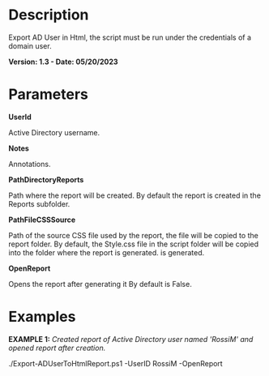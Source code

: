 # Description
Export AD User in Html, the script must be run under the credentials of a domain user.

**Version: 1.3 - Date: 05/20/2023**

# Parameters

**UserId**

Active Directory username.

**Notes**

Annotations.

**PathDirectoryReports**

Path where the report will be created. By default the report is created in the Reports subfolder.

**PathFileCSSSource**

Path of the source CSS file used by the report, the file will be copied to the report folder. By default, the Style.css file in the script folder will be copied into the folder where the report is generated. is generated.

**OpenReport**

Opens the report after generating it By default is False.

# Examples

**EXAMPLE 1:**  *Created report of Active Directory user named 'RossiM' and opened report after creation.*

./Export-ADUserToHtmlReport.ps1 -UserID RossiM -OpenReport
